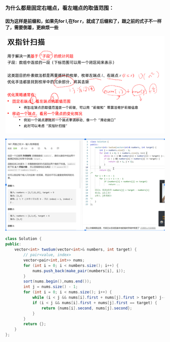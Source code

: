 ### 为什么都是固定右端点，看左端点的取值范围：
#### 因为这样是前缀和，如果先for l,在for r，就成了后缀和了，跟之前的式子不一样了，需要倒着，更麻烦一些


![alt txt](https://raw.githubusercontent.com/corykingsf/hack-system-design-pixel/main/imgSnipaste_2021-06-22_21-41-55.png)

![alt txt](https://raw.githubusercontent.com/corykingsf/hack-system-design-pixel/main/imgSnipaste_2021-06-22_21-39-46.png)




```java
class Solution {
public:
    vector<int> twoSum(vector<int>& numbers, int target) {
        // pair<value, index>
        vector<pair<int,int>> nums;
        for (int i = 0; i < numbers.size(); i++) {
            nums.push_back(make_pair(numbers[i], i));
        }
        sort(nums.begin(),nums.end());
        int j = nums.size() - 1;
        for (int i = 0; i < nums.size(); i++) {
            while (i < j && nums[i].first + nums[j].first > target) j--;
            if (i < j && nums[i].first + nums[j].first == target) {
                return {nums[i].second, nums[j].second};
            }
        }
        return {};
    }
};
```